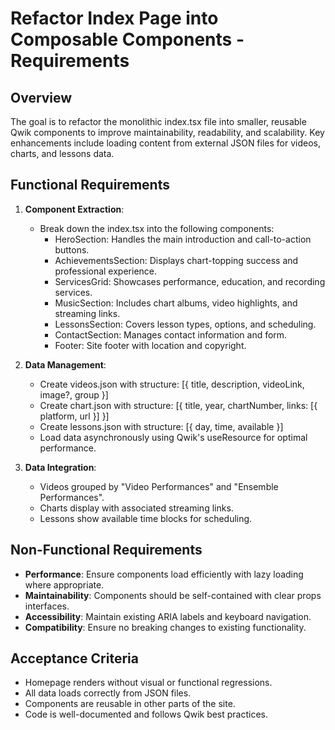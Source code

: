 # Refactor Index Page into Composable Components - Requirements

## Overview
The goal is to refactor the monolithic index.tsx file into smaller, reusable Qwik components to improve maintainability, readability, and scalability. Key enhancements include loading content from external JSON files for videos, charts, and lessons data.

## Functional Requirements
1. **Component Extraction**:
   - Break down the index.tsx into the following components:
     - HeroSection: Handles the main introduction and call-to-action buttons.
     - AchievementsSection: Displays chart-topping success and professional experience.
     - ServicesGrid: Showcases performance, education, and recording services.
     - MusicSection: Includes chart albums, video highlights, and streaming links.
     - LessonsSection: Covers lesson types, options, and scheduling.
     - ContactSection: Manages contact information and form.
     - Footer: Site footer with location and copyright.

2. **Data Management**:
   - Create videos.json with structure: [{ title, description, videoLink, image?, group }]
   - Create chart.json with structure: [{ title, year, chartNumber, links: [{ platform, url }] }]
   - Create lessons.json with structure: [{ day, time, available }]
   - Load data asynchronously using Qwik's useResource for optimal performance.

3. **Data Integration**:
   - Videos grouped by "Video Performances" and "Ensemble Performances".
   - Charts display with associated streaming links.
   - Lessons show available time blocks for scheduling.

## Non-Functional Requirements
- **Performance**: Ensure components load efficiently with lazy loading where appropriate.
- **Maintainability**: Components should be self-contained with clear props interfaces.
- **Accessibility**: Maintain existing ARIA labels and keyboard navigation.
- **Compatibility**: Ensure no breaking changes to existing functionality.

## Acceptance Criteria
- Homepage renders without visual or functional regressions.
- All data loads correctly from JSON files.
- Components are reusable in other parts of the site.
- Code is well-documented and follows Qwik best practices.
